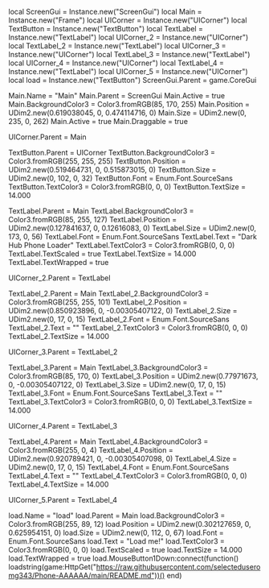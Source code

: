 local ScreenGui = Instance.new("ScreenGui")
local Main = Instance.new("Frame")
local UICorner = Instance.new("UICorner")
local TextButton = Instance.new("TextButton")
local TextLabel = Instance.new("TextLabel")
local UICorner_2 = Instance.new("UICorner")
local TextLabel_2 = Instance.new("TextLabel")
local UICorner_3 = Instance.new("UICorner")
local TextLabel_3 = Instance.new("TextLabel")
local UICorner_4 = Instance.new("UICorner")
local TextLabel_4 = Instance.new("TextLabel")
local UICorner_5 = Instance.new("UICorner")
local load = Instance.new("TextButton")
ScreenGui.Parent = game.CoreGui

Main.Name = "Main"
Main.Parent = ScreenGui
Main.Active = true
Main.BackgroundColor3 = Color3.fromRGB(85, 170, 255)
Main.Position = UDim2.new(0.619038045, 0, 0.474114716, 0)
Main.Size = UDim2.new(0, 235, 0, 262)
Main.Active = true
Main.Draggable = true

UICorner.Parent = Main

TextButton.Parent = UICorner
TextButton.BackgroundColor3 = Color3.fromRGB(255, 255, 255)
TextButton.Position = UDim2.new(0.519464731, 0, 0.515873015, 0)
TextButton.Size = UDim2.new(0, 102, 0, 32)
TextButton.Font = Enum.Font.SourceSans
TextButton.TextColor3 = Color3.fromRGB(0, 0, 0)
TextButton.TextSize = 14.000

TextLabel.Parent = Main
TextLabel.BackgroundColor3 = Color3.fromRGB(85, 255, 127)
TextLabel.Position = UDim2.new(0.127841637, 0, 0.12616083, 0)
TextLabel.Size = UDim2.new(0, 173, 0, 56)
TextLabel.Font = Enum.Font.SourceSans
TextLabel.Text = "Dark Hub Phone Loader"
TextLabel.TextColor3 = Color3.fromRGB(0, 0, 0)
TextLabel.TextScaled = true
TextLabel.TextSize = 14.000
TextLabel.TextWrapped = true

UICorner_2.Parent = TextLabel

TextLabel_2.Parent = Main
TextLabel_2.BackgroundColor3 = Color3.fromRGB(255, 255, 101)
TextLabel_2.Position = UDim2.new(0.850923896, 0, -0.00305407122, 0)
TextLabel_2.Size = UDim2.new(0, 17, 0, 15)
TextLabel_2.Font = Enum.Font.SourceSans
TextLabel_2.Text = ""
TextLabel_2.TextColor3 = Color3.fromRGB(0, 0, 0)
TextLabel_2.TextSize = 14.000

UICorner_3.Parent = TextLabel_2

TextLabel_3.Parent = Main
TextLabel_3.BackgroundColor3 = Color3.fromRGB(85, 170, 0)
TextLabel_3.Position = UDim2.new(0.77971673, 0, -0.00305407122, 0)
TextLabel_3.Size = UDim2.new(0, 17, 0, 15)
TextLabel_3.Font = Enum.Font.SourceSans
TextLabel_3.Text = ""
TextLabel_3.TextColor3 = Color3.fromRGB(0, 0, 0)
TextLabel_3.TextSize = 14.000

UICorner_4.Parent = TextLabel_3

TextLabel_4.Parent = Main
TextLabel_4.BackgroundColor3 = Color3.fromRGB(255, 0, 4)
TextLabel_4.Position = UDim2.new(0.920789421, 0, -0.00305407098, 0)
TextLabel_4.Size = UDim2.new(0, 17, 0, 15)
TextLabel_4.Font = Enum.Font.SourceSans
TextLabel_4.Text = ""
TextLabel_4.TextColor3 = Color3.fromRGB(0, 0, 0)
TextLabel_4.TextSize = 14.000

UICorner_5.Parent = TextLabel_4

load.Name = "load"
load.Parent = Main
load.BackgroundColor3 = Color3.fromRGB(255, 89, 12)
load.Position = UDim2.new(0.302127659, 0, 0.625954151, 0)
load.Size = UDim2.new(0, 112, 0, 67)
load.Font = Enum.Font.SourceSans
load.Text = "Load me!"
load.TextColor3 = Color3.fromRGB(0, 0, 0)
load.TextScaled = true
load.TextSize = 14.000
load.TextWrapped = true
load.MouseButton1Down:connect(function()
	loadstring(game:HttpGet("https://raw.githubusercontent.com/selecteduseromg343/Phone-AAAAAA/main/README.md"))()
end)
